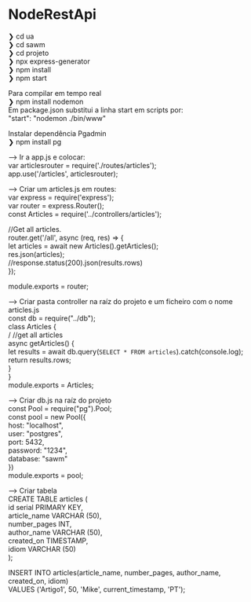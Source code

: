 # NodeRestApi

❯ cd ua \
❯ cd sawm \
❯ cd projeto \
❯ npx express-generator \
❯ npm install \
❯ npm start


Para compilar em tempo real \
❯ npm install nodemon \
Em package.json substitui a linha start em scripts por: \
"start": "nodemon ./bin/www"


Instalar dependência Pgadmin \
❯ npm install pg 




—> Ir a app.js e colocar: \
var articlesrouter = require('./routes/articles'); \
app.use('/articles', articlesrouter);




—> Criar um articles.js em routes: \
var express = require('express'); \
var router = express.Router(); \
const Articles = require('../controllers/articles');

//Get all articles. \
router.get('/all', async (req, res) => { \
    let articles = await new Articles().getArticles(); \
    res.json(articles); \
    //response.status(200).json(results.rows) \
});

module.exports = router;




—> Criar pasta controller na raíz do projeto e um ficheiro com o nome articles.js \
const db = require("../db"); \
class Articles { \
  /  //get all articles \
  async getArticles() { \
    let results = await db.query(`SELECT * FROM articles`).catch(console.log); \
    return results.rows; \
  } \
} \
module.exports = Articles;



—> Criar db.js na raíz do projeto \
const Pool = require("pg").Pool; \
const pool = new Pool({ \
    host: "localhost", \
    user: "postgres", \
    port: 5432, \
    password: "1234", \
    database: "sawm" \
}) \
module.exports = pool;


—> Criar tabela \
CREATE TABLE articles ( \
  id serial PRIMARY KEY, \
  article_name VARCHAR (50), \
  number_pages INT, \
  author_name VARCHAR (50), \
  created_on TIMESTAMP, \
  idiom VARCHAR (50) \
);

INSERT INTO articles(article_name, number_pages, author_name, created_on, idiom) \
VALUES ('Artigo1', 50, 'Mike', current_timestamp, 'PT');



